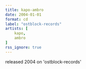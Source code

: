 ```yaml
---
title: kapo-ambro
date: 2004-01-01
format: cd
label: "ostblock-records"
artists: [
    kapo,
    ambro
]
rss_ignore: true
---
```

released 2004 on 'ostblock-records'
